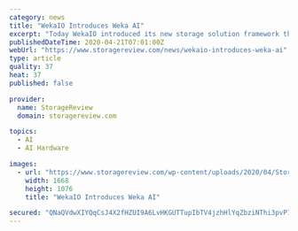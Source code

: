 ```yaml
---
category: news
title: "WekaIO Introduces Weka AI"
excerpt: "Today WekaIO introduced its new storage solution framework that it states enables accelerated edge-to-core-to-cloud data pipelines, Weka AI. This new framework is underpinned by the Weka File System (WekaFS) and is composed of RAs and SDKs with partners such as NVIDIA, Mellanox, and others in the Weka Innovation Network (WIN). Today WekaIO ..."
publishedDateTime: 2020-04-21T07:01:00Z
webUrl: "https://www.storagereview.com/news/wekaio-introduces-weka-ai"
type: article
quality: 37
heat: 37
published: false

provider:
  name: StorageReview
  domain: storagereview.com

topics:
  - AI
  - AI Hardware

images:
  - url: "https://www.storagereview.com/wp-content/uploads/2020/04/StorageReview-WekaIO-Weka-AI.png"
    width: 1668
    height: 1076
    title: "WekaIO Introduces Weka AI"

secured: "QNaQVdwXIYQqCsJ4X2fHZUI9A6LvHKGUTTupIbTV4jzhHlYqZbziNThi3pvP7HMTs/DeyNZrB5wEaqlQ8LCxlZOTAjM02lpOAsBtKHrfRvAza42ON0XYeBSfYZazNVwZDFydUWk5CKlLhi8yGbouYP7PJ4XBu3TJLr8RxEbRsnUyPYK1AxN8JfNleA6EnR+tpuGWPa/5S8HJt+/ZPwRaIT3AaI76FONcFXySgpNWl4l+rLXlrusVGaKT/7+qPH5ZDiB9WZNmYGVsZxUwpwR5MFZivCbUyszRwJTavwELkysaSJJfnO8qXXaZvl0aCbDzXIG3ipbDmDc1Cm4PeJzxTGqbJM+Ax5b244mxMdaDowJX32io2N/c5uCyxVqUsJlZbceqVN5lSwoxEO5Ql8w+lvu7SFAPFZ3UKXbMsLvLT/EK6QoPMWfnnJyEMvtoBVyhsQNkXF/XZiFOpn8NkZREzsdcWndxdG3EG4XhUFiH9pM=;LRbQcBLy87/JbDMrOKjI2Q=="
---
```


